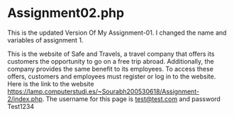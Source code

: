 # Assignment02.php
This is the updated Version Of My Assignment-01. I changed the name and variables of assignment 1.

This is the website of Safe and Travels, a travel company that offers its customers the opportunity to go on a free trip abroad. 
Additionally, the company provides the same benefit to its employees. To access these offers, customers and employees must register or log in to the website. 
Here is the link to the website https://lamp.computerstudi.es/~Sourabh200530618/Assignment-2/index.php. The username for this page is test@test.com and password Test1234
